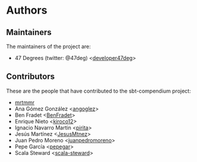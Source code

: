 # Authors

## Maintainers

The maintainers of the project are:

* 47 Degrees (twitter: @47deg) <[developer47deg](https://github.com/developer47deg)>

## Contributors

These are the people that have contributed to the sbt-compendium project:

* [mrtmmr](https://github.com/mrtmmr)
* Ana Gómez González <[angoglez](https://github.com/angoglez)>
* Ben Fradet <[BenFradet](https://github.com/BenFradet)>
* Enrique Nieto <[kiroco12](https://github.com/kiroco12)>
* Ignacio Navarro Martin <[pirita](https://github.com/pirita)>
* Jesús Martínez <[JesusMtnez](https://github.com/JesusMtnez)>
* Juan Pedro Moreno <[juanpedromoreno](https://github.com/juanpedromoreno)>
* Pepe García <[pepegar](https://github.com/pepegar)>
* Scala Steward <[scala-steward](https://github.com/scala-steward)>